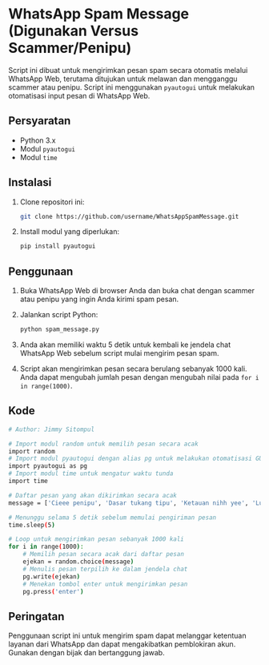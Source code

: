 
# WhatsApp Spam Message (Digunakan Versus Scammer/Penipu)

Script ini dibuat untuk mengirimkan pesan spam secara otomatis melalui WhatsApp Web, terutama ditujukan untuk melawan dan mengganggu scammer atau penipu. Script ini menggunakan `pyautogui` untuk melakukan otomatisasi input pesan di WhatsApp Web.

## Persyaratan

- Python 3.x
- Modul `pyautogui`
- Modul `time`

## Instalasi

1. Clone repositori ini:
   ```bash
   git clone https://github.com/username/WhatsAppSpamMessage.git

2. Install modul yang diperlukan:
   ```bash
   pip install pyautogui

## Penggunaan

1. Buka WhatsApp Web di browser Anda dan buka chat dengan scammer atau penipu yang ingin Anda kirimi spam pesan.

2. Jalankan script Python:
    ```bash
   python spam_message.py

3. Anda akan memiliki waktu 5 detik untuk kembali ke jendela chat WhatsApp Web sebelum script mulai mengirim pesan spam.
  
4. Script akan mengirimkan pesan secara berulang sebanyak 1000 kali. Anda dapat mengubah jumlah pesan dengan mengubah nilai pada `for i in range(1000)`.

## Kode

```bash
# Author: Jimmy Sitompul

# Import modul random untuk memilih pesan secara acak
import random
# Import modul pyautogui dengan alias pg untuk melakukan otomatisasi GUI
import pyautogui as pg
# Import modul time untuk mengatur waktu tunda
import time

# Daftar pesan yang akan dikirimkan secara acak
message = ['Cieee penipu', 'Dasar tukang tipu', 'Ketauan nihh yee', 'Lu kurang jago bro hahaha', 'SDM RENDAH']

# Menunggu selama 5 detik sebelum memulai pengiriman pesan
time.sleep(5)

# Loop untuk mengirimkan pesan sebanyak 1000 kali
for i in range(1000):
    # Memilih pesan secara acak dari daftar pesan
    ejekan = random.choice(message)
    # Menulis pesan terpilih ke dalam jendela chat
    pg.write(ejekan)
    # Menekan tombol enter untuk mengirimkan pesan
    pg.press('enter')
```

## Peringatan
Penggunaan script ini untuk mengirim spam dapat melanggar ketentuan layanan dari WhatsApp dan dapat mengakibatkan pemblokiran akun. Gunakan dengan bijak dan bertanggung jawab.



